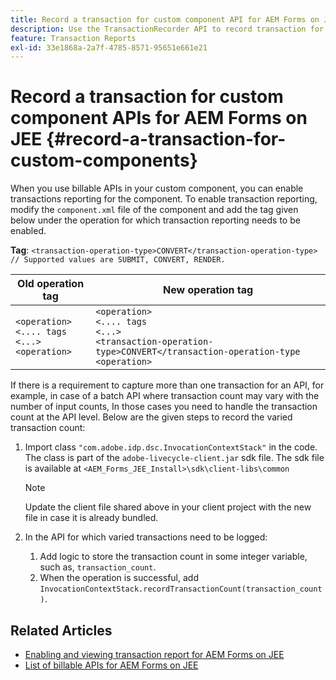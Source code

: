 ```yaml
---
title: Record a transaction for custom component API for AEM Forms on JEE.
description: Use the TransactionRecorder API to record transaction for custom component.
feature: Transaction Reports
exl-id: 33e1868a-2a7f-4785-8571-95651e661e21
---
```

# Record a transaction for custom component APIs for AEM Forms on JEE {#record-a-transaction-for-custom-components}

When you use billable APIs in your custom component, you can enable transactions reporting for the component. To enable transaction reporting, modify the `component.xml` file of the component and add the tag given below under the operation for which transaction reporting needs to be enabled.

**Tag**: `<transaction-operation-type>CONVERT</transaction-operation-type> // Supported values are SUBMIT, CONVERT, RENDER.`

| Old operation tag      | New operation tag |
| ----------- | ----------- |
| `<operation>`<br> `<.... tags`<br>`<...>`<br>`<operation>` | `<operation>`<br> `<.... tags`<br>`<...>`<br>`<transaction-operation-type>CONVERT</transaction-operation-type`<br>`<operation>` |

If there is a requirement to capture more than one transaction for an API, for example, in case of a batch API where transaction count may vary with the number of input counts, In those cases you need to handle the transaction count at the API level. Below are the given steps to record the varied transaction count:

1. Import class `"com.adobe.idp.dsc.InvocationContextStack"` in the code. The class is part of the `adobe-livecycle-client.jar` sdk file. The sdk file is available at `<AEM_Forms_JEE_Install>\sdk\client-libs\common`

    >[!NOTE] 
    > Update the client file shared above in your client project with the new file in case it is already bundled.

1. In the API for which varied transactions need to be logged:
    1. Add logic to store the transaction count in some integer variable, such as, `transaction_count`.
    1. When the operation is successful, add `InvocationContextStack.recordTransactionCount(transaction_count)`.

<!--For example, you can set count for your custom component by importing class `"com.adobe.idp.dsc.InvocationContextStack"` in the code available at `adobe-livecycle-client.jar`  and determine the transaction count basis API input/result and add (In this case we add count is equal to 3):
`InvocationContextStack.recordTransactionCount(<count>).` to 
`InvocationContextStack.recordTransactionCount(3)`.-->

## Related Articles

* [Enabling and viewing transaction report for AEM Forms on JEE](/help/forms/using/transaction-report-overview-jee.md)
* [List of billable APIs for AEM Forms on JEE](/help/forms/using/transaction-reports-billable-apis-jee.md)
